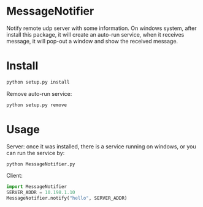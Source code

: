 # MessageNotifier
Notify remote udp server with some information. On windows system, after install this package, it will create an auto-run service, when it receives message, it will pop-out a window and show the received message.

# Install
```python
python setup.py install
```

Remove auto-run service: 
```python
python setup.py remove
```

# Usage
Server: once it was installed, there is a service running on windows, or you can run the service by: 
```python
python MessageNotifier.py
```
Client: 
```python
import MessageNotifier
SERVER_ADDR = 10.198.1.10
MessageNotifier.notify("hello", SERVER_ADDR)
```
